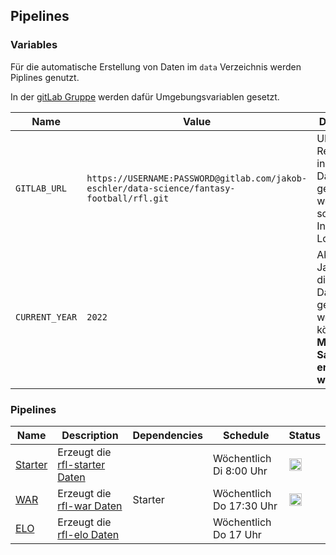 ## Pipelines

### Variables

Für die automatische Erstellung von Daten im `data` Verzeichnis werden Piplines genutzt.

In der [gitLab Gruppe](https://gitlab.com/jakob-eschler/data-science/fantasy-football/rfl-group) werden dafür Umgebungsvariablen gesetzt.

| Name           | Value                                                                                      | Description                                                                                            |
| -------------- | ------------------------------------------------------------------------------------------ | ------------------------------------------------------------------------------------------------------ |
| `GITLAB_URL`   | `https://USERNAME:PASSWORD@gitlab.com/jakob-eschler/data-science/fantasy-football/rfl.git` | URL des Repositories, in das die Daten gepusht werden sollen. Inklusive Login Daten                    |
| `CURRENT_YEAR` | `2022`                                                                                     | Aktuelle Jahreszahl, die als Dateinamen genutzt werden können. **Muss mit Saisonstart erhöht werden.** |

### Pipelines

| Name                                                                                        | Description                                                                            | Dependencies | Schedule                 | Status                                                                                                                                                                      |
| ------------------------------------------------------------------------------------------- | -------------------------------------------------------------------------------------- | ------------ | ------------------------ | --------------------------------------------------------------------------------------------------------------------------------------------------------------------------- |
| [Starter](https://gitlab.com/jakob-eschler/data-science/fantasy-football/rfl-group/starter) | Erzeugt die [rfl-starter Daten](https://github.com/jak3sch/rfl/tree/main/data/starter) |              | Wöchentlich Di 8:00 Uhr    | <img src="https://gitlab.com/jakob-eschler/data-science/fantasy-football/rfl-group/starter/badges/main/pipeline.svg?ignore_skipped=true" type="image/svg+xml" height="20"/> |
| [WAR](https://gitlab.com/jakob-eschler/data-science/fantasy-football/rfl-group/war)         | Erzeugt die [rfl-war Daten](https://github.com/jak3sch/rfl/tree/main/data/war)         | Starter      | Wöchentlich Do 17:30 Uhr | <img src="https://gitlab.com/jakob-eschler/data-science/fantasy-football/rfl-group/war/badges/main/pipeline.svg?ignore_skipped=true" type="image/svg+xml" height="20"/>     |
| [ELO](https://gitlab.com/jakob-eschler/data-science/fantasy-football/rfl-group/elo)         | Erzeugt die [rfl-elo Daten](https://github.com/jak3sch/rfl/tree/main/data/elo)         |              | Wöchentlich Do 17 Uhr    |
